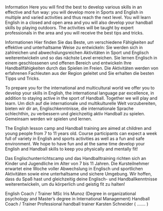 Information
Here you will find the best to develop various skills in an effective and fun way: you will develop more in Sports and English in multiple and varied activities and thus reach the next level. You will learn English in a closed and open area and you will also develop your handball skills by playing outdoors. The activities will be taught by expert professionals in the area and you will receive the best tips and tricks.

Informationen
Hier finden Sie das Beste, um verschiedene Fähigkeiten auf effektive und unterhaltsame Weise zu entwickeln: Sie werden sich in zahlreichen und abwechslungsreichen Aktivitäten in Sport und Englisch weiterentwickeln und so das nächste Level erreichen. Sie lernen Englisch in einem geschlossenen und offenen Bereich und entwickeln Ihre Handballfähigkeiten durch das Spielen im Freien. Die Aktivitäten werden von erfahrenen Fachleuten aus der Region geleitet und Sie erhalten die besten Tipps und Tricks.


To prepare you for the international and multicultural world we offer you to develop your skills in English, the international language par excellence, in addition to staying active in the sport of Handball. Together we will play and learn.
Um dich auf die internationale und multikulturelle Welt vorzubereiten, bieten wir dir an,	 Englischkenntnisse, die internationale Sprache schlechthin, zu verbessern und gleichzeitig aktiv Handball zu spielen. Gemeinsam werden wir spielen und lernen.

The English lesson camp and Handball training are aimed at children and young people from 7 to 11 years old.
Course participants can expect a week full of variety in English and sports activities as well as a fun and safe environment.
We hope to have fun and at the same time develop your English and Handball skills to keep you physically and mentally fit!

Das Englischunterrichtscamp und das Handballtraining richten sich an Kinder und Jugendliche im Alter von 7 bis 11 Jahren.
Die Kursteilnehmer erwartet eine Woche voller Abwechslung in Englisch und sportlichen Aktivitäten sowie eine unterhaltsame und sichere Umgebung.
Wir hoffen, dass du Spaß hast und gleichzeitig deine Englisch- und Handballkenntnisse weiterentwickeln, um du körperlich und geistig fit zu halten!


English Coach / Trainer
MSc Iris Munoz (Degree in organizational psychology and Master’s degree in International Management)
Handball Coach / Trainer
Professional handball trainer Karsten Schneider ( ……. )

